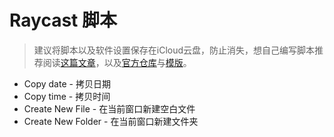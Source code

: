 # Raycast 脚本


> 建议将脚本以及软件设置保存在iCloud云盘，防止消失，想自己编写脚本推荐阅读[这篇文章](https://zhuanlan.zhihu.com/p/342029057)，以及[官方仓库](https://github.com/raycast/script-commands)与[模版](https://github.com/raycast/script-commands/tree/master/templates)。

- Copy date - 拷贝日期
- Copy time - 拷贝时间
- Create New File - 在当前窗口新建空白文件
- Create New Folder - 在当前窗口新建文件夹


